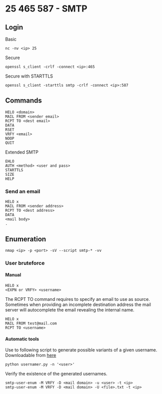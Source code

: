 # 25 465 587 - SMTP

## Login

Basic

```
nc -nv <ip> 25
```

Secure

```
openssl s_client -crlf -connect <ip>:465
```

Secure with STARTTLS

```
openssl s_client -starttls smtp -crlf -connect <ip>:587
```

## Commands

```
HELO <domain>
MAIL FROM <sender email>
RCPT TO <dest email>
DATA
RSET
VRFY <email>
NOOP
QUIT
```

Extended SMTP

```
EHLO
AUTH <method> <user and pass>
STARTTLS
SIZE
HELP
```

### Send an email

```
HELO x
MAIL FROM <sender address>
RCPT TO <dest address>
DATA
<mail body>
.
```

## Enumeration

```
nmap <ip> -p <port> -sV --script smtp-* -vv
```

### User bruteforce

#### Manual

```
HELO x
<EXPN or VRFY> <username>
```

The RCPT TO command requires to specify an email to use as source. Sometimes when providing an incomplete destination address the mail server will autocomplete the email revealing the internal name.

```
HELO x
MAIL FROM test@mail.com
RCPT TO <username>
```

#### Automatic tools

Use to following script to generate possible variants of a given username.  Downloadable from [here](https://raw.githubusercontent.com/jseidl/usernamer/master/usernamer.py)

```
python usernamer.py -n '<user>'
```

Verify the existence of the generated usernames.

```
smtp-user-enum -M VRFY -D <mail domain> -u <user> -t <ip>
smtp-user-enum -M VRFY -D <mail domain> -U <file>.txt -t <ip>
```
